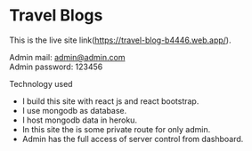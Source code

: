 # Travel Blogs

This is the live site link(https://travel-blog-b4446.web.app/).

Admin mail: admin@admin.com </br>
Admin password: 123456 

Technology used
<ul>
  <li>I build this site with react js and react bootstrap.</li>
  <li>I use mongodb as database.</li>
  <li>I host mongodb data in heroku.</li>
  <li>In this site the is some private route for only admin.</li>
  <li>Admin has the full access of server control from dashboard.</li>
</ul>
